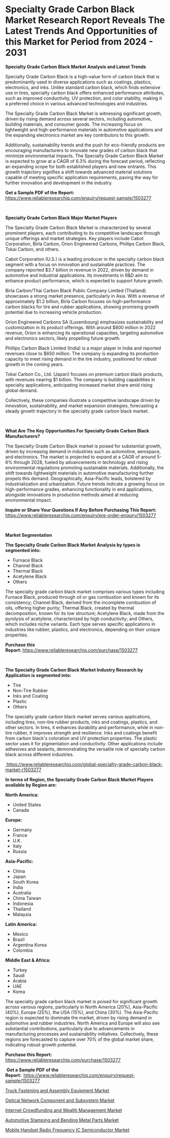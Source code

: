 <p><h1>Specialty Grade Carbon Black Market Research Report Reveals The Latest Trends And Opportunities of this Market for Period from 2024 - 2031</h1></p><p><strong>Specialty Grade Carbon Black Market Analysis and Latest Trends</strong></p>
<p><p>Specialty Grade Carbon Black is a high-value form of carbon black that is predominantly used in diverse applications such as coatings, plastics, electronics, and inks. Unlike standard carbon black, which finds extensive use in tires, specialty carbon black offers enhanced performance attributes, such as improved conductivity, UV protection, and color stability, making it a preferred choice in various advanced technologies and industries.</p><p>The Specialty Grade Carbon Black Market is witnessing significant growth, driven by rising demand across several sectors, including automotive, building materials, and consumer goods. The increasing focus on lightweight and high-performance materials in automotive applications and the expanding electronics market are key contributors to this growth. </p><p>Additionally, sustainability trends and the push for eco-friendly products are encouraging manufacturers to innovate new grades of carbon black that minimize environmental impacts. The Specialty Grade Carbon Black Market is expected to grow at a CAGR of 6.3% during the forecast period, reflecting an expanding scope for both established players and new entrants. This growth trajectory signifies a shift towards advanced material solutions capable of meeting specific application requirements, paving the way for further innovation and development in the industry.</p></p>
<p><strong>Get a Sample PDF of the Report:&nbsp;</strong> <a href="https://www.reliableresearchiq.com/enquiry/request-sample/1503277?utm_campaign=114&utm_medium=2&utm_source=Github&utm_content=ia&utm_term=08122024&utm_id=specialty-grade-carbon-black">https://www.reliableresearchiq.com/enquiry/request-sample/1503277</a></p>
<p>&nbsp;</p>
<p><strong>Specialty Grade Carbon Black Major Market Players</strong></p>
<p><p>The Specialty Grade Carbon Black Market is characterized by several prominent players, each contributing to its competitive landscape through unique offerings and market strategies. Key players include Cabot Corporation, Birla Carbon, Orion Engineered Carbons, Phillips Carbon Black, Tokai Carbon, and others.</p><p>Cabot Corporation (U.S.) is a leading producer in the specialty carbon black segment with a focus on innovation and sustainable practices. The company reported $3.7 billion in revenue in 2022, driven by demand in automotive and industrial applications. Its investments in R&D aim to enhance product performance, which is expected to support future growth.</p><p>Birla Carbon/Thai Carbon Black Public Company Limited (Thailand) showcases a strong market presence, particularly in Asia. With a revenue of approximately $1.2 billion, Birla Carbon focuses on high-performance carbon blacks for tire and rubber applications, showing promising growth potential due to increasing vehicle production.</p><p>Orion Engineered Carbons SA (Luxembourg) emphasizes sustainability and customization in its product offerings. With around $800 million in 2022 revenue, Orion is enhancing its operational capacities, targeting automotive and electronics sectors, likely propelling future growth.</p><p>Phillips Carbon Black Limited (India) is a major player in India and reported revenues close to $650 million. The company is expanding its production capacity to meet rising demand in the tire industry, positioned for robust growth in the coming years.</p><p>Tokai Carbon Co., Ltd. (Japan) focuses on premium carbon black products, with revenues nearing $1 billion. The company is building capabilities in specialty applications, anticipating increased market share amid rising global demand.</p><p>Collectively, these companies illustrate a competitive landscape driven by innovation, sustainability, and market expansion strategies, forecasting a steady growth trajectory in the specialty grade carbon black market.</p></p>
<p>&nbsp;</p>
<p><strong>What Are The Key Opportunities For Specialty Grade Carbon Black Manufacturers?</strong></p>
<p><p>The Specialty Grade Carbon Black market is poised for substantial growth, driven by increasing demand in industries such as automotive, aerospace, and electronics. The market is projected to expand at a CAGR of around 5-6% through 2028, fueled by advancements in technology and rising environmental regulations promoting sustainable materials. Additionally, the shift towards lightweight materials in automotive manufacturing further propels this demand. Geographically, Asia-Pacific leads, bolstered by industrialization and urbanization. Future trends indicate a growing focus on high-performance grades, enhancing functionality in end applications, alongside innovations in production methods aimed at reducing environmental impact.</p></p>
<p><strong>Inquire or Share Your Questions If Any Before Purchasing This Report:</strong> <a href="https://www.reliableresearchiq.com/enquiry/pre-order-enquiry/1503277?utm_campaign=114&utm_medium=2&utm_source=Github&utm_content=ia&utm_term=08122024&utm_id=specialty-grade-carbon-black">https://www.reliableresearchiq.com/enquiry/pre-order-enquiry/1503277</a></p>
<p>&nbsp;</p>
<p><strong>Market Segmentation</strong></p>
<p><strong>The Specialty Grade Carbon Black Market Analysis by types is segmented into:</strong></p>
<p><ul><li>Furnace Black</li><li>Channel Black</li><li>Thermal Black</li><li>Acetylene Black</li><li>Others</li></ul></p>
<p><p>The specialty grade carbon black market comprises various types including Furnace Black, produced through oil or gas combustion and known for its consistency; Channel Black, derived from the incomplete combustion of oils, offering higher purity; Thermal Black, created by thermal decomposition, known for its low structure; Acetylene Black, made from the pyrolysis of acetylene, characterized by high conductivity; and Others, which includes niche variants. Each type serves specific applications in industries like rubber, plastics, and electronics, depending on their unique properties.</p></p>
<p><strong>Purchase this Report:&nbsp;</strong><a href="https://www.reliableresearchiq.com/purchase/1503277?utm_campaign=114&utm_medium=2&utm_source=Github&utm_content=ia&utm_term=08122024&utm_id=specialty-grade-carbon-black">https://www.reliableresearchiq.com/purchase/1503277</a></p>
<p>&nbsp;</p>
<p><strong>The Specialty Grade Carbon Black Market Industry Research by Application is segmented into:</strong></p>
<p><ul><li>Tire</li><li>Non-Tire Rubber</li><li>Inks and Coating</li><li>Plastic</li><li>Others</li></ul></p>
<p><p>The specialty grade carbon black market serves various applications, including tires, non-tire rubber products, inks and coatings, plastics, and other sectors. In tires, it enhances durability and performance, while in non-tire rubber, it improves strength and resilience. Inks and coatings benefit from carbon black's coloration and UV protection properties. The plastic sector uses it for pigmentation and conductivity. Other applications include adhesives and sealants, demonstrating the versatile role of specialty carbon black across different industries.</p></p>
<p><a href="https://www.reliableresearchiq.com/global-specialty-grade-carbon-black-market-r1503277?utm_campaign=114&utm_medium=2&utm_source=Github&utm_content=ia&utm_term=08122024&utm_id=specialty-grade-carbon-black">&nbsp;https://www.reliableresearchiq.com/global-specialty-grade-carbon-black-market-r1503277</a></p>
<p><strong>In terms of Region, the Specialty Grade Carbon Black Market Players available by Region are:</strong></p>
<p>
    <p> <strong> North America: </strong>
        <ul>
            <li>United States</li>
            <li>Canada</li>
        </ul>
        </p> 
    <p> <strong> Europe: </strong>
        <ul>
            <li>Germany</li>
            <li>France</li>
            <li>U.K.</li>
            <li>Italy</li>
            <li>Russia</li>
        </ul>
        </p> 
    <p> <strong> Asia-Pacific: </strong>
        <ul>
            <li>China</li>
            <li>Japan</li>
            <li>South Korea</li>
            <li>India</li>
            <li>Australia</li>
            <li>China Taiwan</li>
            <li>Indonesia</li>
            <li>Thailand</li>
            <li>Malaysia</li>
        </ul>
        </p> 
    <p> <strong> Latin America: </strong>
        <ul>
            <li>Mexico</li>
            <li>Brazil</li>
            <li>Argentina Korea</li>
            <li>Colombia</li>
        </ul>
        </p> 
    <p> <strong> Middle East & Africa: </strong>
        <ul>
            <li>Turkey</li>
            <li>Saudi</li>
            <li>Arabia</li>
            <li>UAE</li>
            <li>Korea</li>
        </ul>
    </p>
    </p>
<p><p>The specialty grade carbon black market is poised for significant growth across various regions, particularly in North America (20%), Asia-Pacific (40%), Europe (25%), the USA (15%), and China (30%). The Asia-Pacific region is expected to dominate the market, driven by rising demand in automotive and rubber industries. North America and Europe will also see substantial contributions, particularly due to advancements in manufacturing processes and sustainability initiatives. Collectively, these regions are forecasted to capture over 70% of the global market share, indicating robust growth potential.</p></p>
<p><strong>Purchase this Report: </strong><a href="https://www.reliableresearchiq.com/purchase/1503277?utm_campaign=114&utm_medium=2&utm_source=Github&utm_content=ia&utm_term=08122024&utm_id=specialty-grade-carbon-black">https://www.reliableresearchiq.com/purchase/1503277</a></p>
<p>&nbsp;<strong>Get a Sample PDF of the Report:&nbsp;&nbsp;</strong><a href="https://www.reliableresearchiq.com/enquiry/request-sample/1503277?utm_campaign=114&utm_medium=2&utm_source=Github&utm_content=ia&utm_term=08122024&utm_id=specialty-grade-carbon-black">https://www.reliableresearchiq.com/enquiry/request-sample/1503277</a></p>
<p><strong></strong></p>
<p><p><a href="https://www.linkedin.com/pulse/examining-truck-fastening-assembly-equipment-market-manufacturing-bnxaf?utm_campaign=114&utm_medium=2&utm_source=Github&utm_content=ia&utm_term=08122024&utm_id=specialty-grade-carbon-black">Truck Fastening and Assembly Equipment Market</a></p><p><a href="https://www.linkedin.com/pulse/futur-trend-quest-sl8ue?utm_campaign=114&utm_medium=2&utm_source=Github&utm_content=ia&utm_term=08122024&utm_id=specialty-grade-carbon-black">Optical Network Component and Subsystem Market</a></p><p><a href="https://www.linkedin.com/pulse/th-score-market-0ptye?utm_campaign=114&utm_medium=2&utm_source=Github&utm_content=ia&utm_term=08122024&utm_id=specialty-grade-carbon-black">Internet Crowdfunding and Wealth Management Market</a></p><p><a href="https://www.linkedin.com/pulse/th-score-market-0ptye?utm_campaign=114&utm_medium=2&utm_source=Github&utm_content=ia&utm_term=08122024&utm_id=specialty-grade-carbon-black">Automotive Stamping and Bending Metal Parts Market</a></p><p><a href="https://www.linkedin.com/pulse/th-score-market-0ptye?utm_campaign=114&utm_medium=2&utm_source=Github&utm_content=ia&utm_term=08122024&utm_id=specialty-grade-carbon-black">Mobile Handset Radio Frequency IC Semiconductor Market</a></p></p>